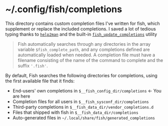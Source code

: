 # ~/.config/fish/completions

This directory contains custom completion files I've written for fish, which
supplement or replace the included completions. I saved a lot of tedious typing
thanks to [`help2man`][h2m] and the built-in [`fish_update_completions`][fuc]
utility

[h2m]: https://www.gnu.org/software/help2man/
[fuc]: https://fishshell.com/docs/current/commands.html#fish_update_completions

> Fish automatically searches through any directories in the array variable
> `$fish_complete_path`, and any completions defined are automatically loaded
> when needed. A completion file must have a filename consisting of the name of
> the command to complete and the suffix `'.fish'`.

By default, Fish searches the following directories for completions, using the
first available file that it finds:

* End-users' own completions in `$__fish_config_dir/completions` ← You are here
* Completion files for all users in `$__fish_sysconf_dir/completions`
* Third-party completions in `$__fish_data_dir/vendor_completions.d`
* Files that shipped with fish in `$__fish_data_dir/completions`
* Auto-generated files in `~/.local/share/fish/generated_completions`
